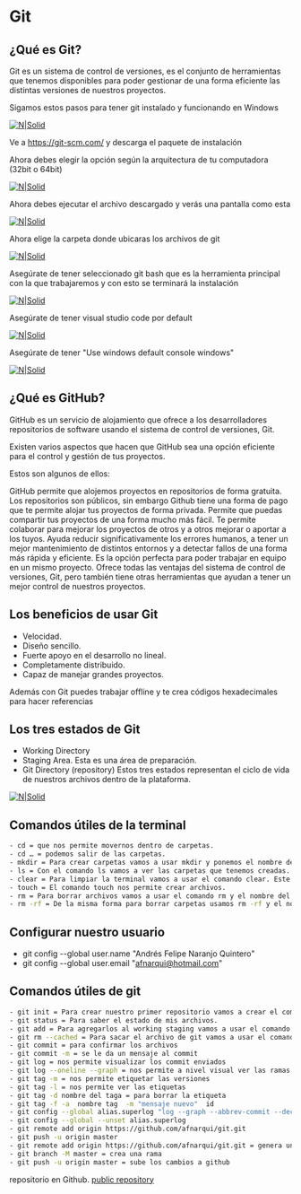# Git

## ¿Qué es Git?

Git es un sistema de control de versiones, es el conjunto de herramientas que tenemos disponibles para poder gestionar de una forma eficiente las distintas versiones de nuestros proyectos.

Sigamos estos pasos para tener git instalado y funcionando en Windows

[![N|Solid](https://firebasestorage.googleapis.com/v0/b/andresnaranjo-marcapersonal.appspot.com/o/git%2F1.jpg?alt=media&token=c399d7ec-73e5-446b-a724-012a7d0c2e4d)](https://firebasestorage.googleapis.com/v0/b/andresnaranjo-marcapersonal.appspot.com/o/git%2F1.jpg?alt=media&token=c399d7ec-73e5-446b-a724-012a7d0c2e4d)

Ve a https://git-scm.com/ y descarga el paquete de instalación

Ahora debes elegir la opción según la arquitectura de tu computadora (32bit o 64bit)

[![N|Solid](https://firebasestorage.googleapis.com/v0/b/andresnaranjo-marcapersonal.appspot.com/o/git%2F3.PNG?alt=media&token=c36591b6-4c77-47e7-868b-2e80cfd356fc)](https://firebasestorage.googleapis.com/v0/b/andresnaranjo-marcapersonal.appspot.com/o/git%2F3.PNG?alt=media&token=c36591b6-4c77-47e7-868b-2e80cfd356fc)

Ahora debes ejecutar el archivo descargado y verás una pantalla como esta

[![N|Solid](https://firebasestorage.googleapis.com/v0/b/andresnaranjo-marcapersonal.appspot.com/o/git%2F4.PNG?alt=media&token=5204f0a1-e1c7-4a8e-9d84-87e8b7917719)](https://firebasestorage.googleapis.com/v0/b/andresnaranjo-marcapersonal.appspot.com/o/git%2F4.PNG?alt=media&token=5204f0a1-e1c7-4a8e-9d84-87e8b7917719)

Ahora elige la carpeta donde ubicaras los archivos de git

[![N|Solid](https://firebasestorage.googleapis.com/v0/b/andresnaranjo-marcapersonal.appspot.com/o/git%2F5.PNG?alt=media&token=fb3ab0d0-ad64-4236-83b3-0c8dc108ba78)](https://firebasestorage.googleapis.com/v0/b/andresnaranjo-marcapersonal.appspot.com/o/git%2F5.PNG?alt=media&token=fb3ab0d0-ad64-4236-83b3-0c8dc108ba78)

Asegúrate de tener seleccionado git bash que es la herramienta principal con la que trabajaremos y con esto se terminará la instalación

[![N|Solid](https://firebasestorage.googleapis.com/v0/b/andresnaranjo-marcapersonal.appspot.com/o/git%2F6.PNG?alt=media&token=1fac830a-2077-4480-9a5e-c91cb8e6bfe2)](https://firebasestorage.googleapis.com/v0/b/andresnaranjo-marcapersonal.appspot.com/o/git%2F6.PNG?alt=media&token=1fac830a-2077-4480-9a5e-c91cb8e6bfe2)

Asegúrate de tener visual studio code por default

[![N|Solid](https://firebasestorage.googleapis.com/v0/b/andresnaranjo-marcapersonal.appspot.com/o/git%2F7.PNG?alt=media&token=5a46c202-5cf5-4aaa-ae2f-96b37701d567)](https://firebasestorage.googleapis.com/v0/b/andresnaranjo-marcapersonal.appspot.com/o/git%2F7.PNG?alt=media&token=5a46c202-5cf5-4aaa-ae2f-96b37701d567)

Asegúrate de tener "Use windows default console windows"

[![N|Solid](https://firebasestorage.googleapis.com/v0/b/andresnaranjo-marcapersonal.appspot.com/o/git%2F8.PNG?alt=media&token=027ddfd8-31d3-4ee0-acbb-4e23c36bdde3)](https://firebasestorage.googleapis.com/v0/b/andresnaranjo-marcapersonal.appspot.com/o/git%2F8.PNG?alt=media&token=027ddfd8-31d3-4ee0-acbb-4e23c36bdde3)

## ¿Qué es GitHub?

GitHub es un servicio de alojamiento que ofrece a los desarrolladores repositorios de software usando el sistema de control de versiones, Git.

Existen varios aspectos que hacen que GitHub sea una opción eficiente para el control y gestión de tus proyectos.

Estos son algunos de ellos:

GitHub permite que alojemos proyectos en repositorios de forma gratuita.
Los repositorios son públicos, sin embargo Github tiene una forma de pago que te permite alojar tus proyectos de forma privada.
Permite que puedas compartir tus proyectos de una forma mucho más fácil.
Te permite colaborar para mejorar los proyectos de otros y a otros mejorar o aportar a los tuyos.
Ayuda reducir significativamente los errores humanos, a tener un mejor mantenimiento de distintos entornos y a detectar fallos de una forma más rápida y eficiente.
Es la opción perfecta para poder trabajar en equipo en un mismo proyecto.
Ofrece todas las ventajas del sistema de control de versiones, Git, pero también tiene otras herramientas que ayudan a tener un mejor control de nuestros proyectos.

## Los beneficios de usar Git

- Velocidad.
- Diseño sencillo.
- Fuerte apoyo en el desarrollo no lineal.
- Completamente distribuido.
- Capaz de manejar grandes proyectos.

Además con Git puedes trabajar offline y te crea códigos hexadecimales para hacer referencias

## Los tres estados de Git

- Working Directory
- Staging Area. Esta es una área de preparación.
- Git Directory (repository)
  Estos tres estados representan el ciclo de vida de nuestros archivos dentro de la plataforma.

[![N|Solid](https://firebasestorage.googleapis.com/v0/b/andresnaranjo-marcapersonal.appspot.com/o/git%2F2.PNG?alt=media&token=404e04b4-5479-4303-af91-786a03364edd)](https://firebasestorage.googleapis.com/v0/b/andresnaranjo-marcapersonal.appspot.com/o/git%2F2.PNG?alt=media&token=404e04b4-5479-4303-af91-786a03364edd)

## Comandos útiles de la terminal

```sh
- cd = que nos permite movernos dentro de carpetas.
- cd … = podemos salir de las carpetas.
- mkdir = Para crear carpetas vamos a usar mkdir y ponemos el nombre de la carpeta que vamos a crear.
- ls = Con el comando ls vamos a ver las carpetas que tenemos creadas.
- clear = Para limpiar la terminal vamos a usar el comando clear. Este nos sirve para hacer scroll e ir al principio de la terminal.
- touch = El comando touch nos permite crear archivos.
- rm = Para borrar archivos vamos a usar el comando rm y el nombre del archivo.
- rm -rf = De la misma forma para borrar carpetas usamos rm -rf y el nombre de la carpeta.
```

## Configurar nuestro usuario

- git config --global user.name "Andrés Felipe Naranjo Quintero"
- git config --global user.email "afnarqui@hotmail.com"

## Comandos útiles de git

```sh
- git init = Para crear nuestro primer repositorio vamos a crear el comando git init y el nombre de nuestro repositorio.
- git status = Para saber el estado de mis archivos.
- git add = Para agregarlos al working staging vamos a usar el comando add lo cual podemos verificar usando de nuevo el git status.
- git rm --cached = Para sacar el archivo de git vamos a usar el comando git rm --cached y el nombre del archivo.
- git commit = para confirmar los archivos
- git commit -m = se le da un mensaje al commit
- git log = nos permite visualizar los commit enviados
- git log --oneline --graph = nos permite a nivel visual ver las ramas
- git tag -m = nos permite etiquetar las versiones
- git tag -l = nos permite ver las etiquetas
- git tag -d nombre del taga = para borrar la etiqueta
- git tag -f -a  nombre tag  -m "mensaje nuevo"  id
- git config --global alias.superlog "log --graph --abbrev-commit --decorate --date=relative --format=format:'%C(bold blue)%h%C(reset) - %C(bold green)(%ar)%C(reset) %C(white)%s%C(reset) %C(dim white)- %an%C(reset)%C(bold yellow)%d%C(reset)' --all"
- git config --global --unset alias.superlog
- git remote add origin https://github.com/afnarqui/git.git
- git push -u origin master
- git remote add origin https://github.com/afnarqui/git.git = genera un remoto a un repositorio en github
- git branch -M master = crea una rama
- git push -u origin master = sube los cambios a github
```

repositorio en Github. [public repository][afn]

[afn]: https://github.com/afnarqui/git
